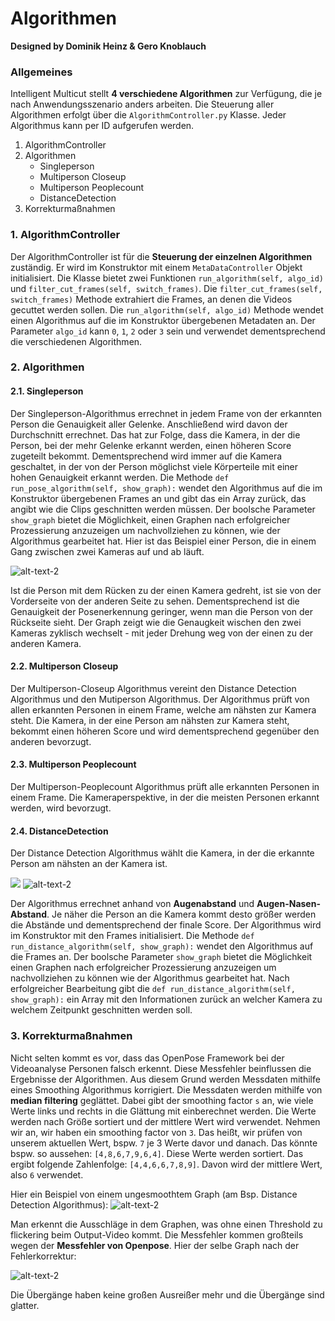 # Algorithmen   
<b>Designed by Dominik Heinz & Gero Knoblauch</b>

### Allgemeines
Intelligent Multicut stellt <b>4 verschiedene Algorithmen</b> zur Verfügung, die je nach Anwendungsszenario anders arbeiten. Die Steuerung aller Algorithmen erfolgt über die <code>AlgorithmController.py</code> Klasse. Jeder Algorithmus kann per ID aufgerufen werden.

1. AlgorithmController
2. Algorithmen
   * Singleperson
   * Multiperson Closeup
   * Multiperson Peoplecount
   * DistanceDetection  
3. Korrekturmaßnahmen

### 1. AlgorithmController 

Der AlgorithmController ist für die <b>Steuerung der einzelnen Algorithmen</b> zuständig.
Er wird im Konstruktor mit einem <code>MetaDataController</code> Objekt initialisiert.
Die Klasse bietet zwei Funktionen <code>run_algorithm(self, algo_id)</code> und <code>filter_cut_frames(self, switch_frames)</code>.
Die <code>filter_cut_frames(self, switch_frames)</code> Methode extrahiert die Frames, an denen die Videos gecuttet werden sollen.
Die <code>run_algorithm(self, algo_id)</code> Methode wendet einen Algorithmus auf die im Konstruktor übergebenen Metadaten an. Der Parameter <code>algo_id</code> kann <code>0</code>, <code>1</code>, <code>2</code> oder <code>3</code> sein und verwendet dementsprechend die verschiedenen Algorithmen.

### 2. Algorithmen

#### 2.1. Singleperson

Der Singleperson-Algorithmus errechnet in jedem Frame von der erkannten Person die Genauigkeit aller Gelenke.
Anschließend wird davon der Durchschnitt errechnet. Das hat zur Folge, dass die Kamera, in der die Person, bei der mehr Gelenke erkannt werden, einen höheren Score zugeteilt bekommt. Dementsprechend wird immer auf die Kamera geschaltet, in der von der Person möglichst viele Körperteile mit einer hohen Genauigkeit erkannt werden.
Die Methode <code>def run_pose_algorithm(self, show_graph):</code> wendet den Algorithmus auf die im Konstruktor übergebenen Frames an und gibt das ein Array zurück, das angibt wie die Clips geschnitten werden müssen.
Der boolsche Parameter <code>show_graph</code> bietet die Möglichkeit, einen Graphen nach erfolgreicher Prozessierung anzuzeigen um nachvollziehen zu können, wie der Algorithmus gearbeitet hat.
Hier ist das Beispiel einer Person, die in einem Gang zwischen zwei Kameras auf und ab läuft.

![alt-text-2](https://i.imgur.com/alesAzE.jpg)

Ist die Person mit dem Rücken zu der einen Kamera gedreht, ist sie von der Vorderseite von der anderen Seite zu sehen.
Dementsprechend ist die Genauigkeit der Posenerkennung geringer, wenn man die Person von der Rückseite sieht.
Der Graph zeigt wie die Genaugkeit wischen den zwei Kameras zyklisch wechselt - mit jeder Drehung weg von der einen zu der anderen Kamera.

#### 2.2. Multiperson Closeup

Der Multiperson-Closeup Algorithmus vereint den Distance Detection Algorithmus und den Mutiperson Algorithmus.
Der Algorithmus prüft von allen erkannten Personen in einem Frame, welche am nähsten zur Kamera steht.
Die Kamera, in der eine Person am nähsten zur Kamera steht, bekommt einen höheren Score und wird dementsprechend gegenüber den anderen bevorzugt.

#### 2.3. Multiperson Peoplecount

Der Multiperson-Peoplecount Algorithmus prüft alle erkannten Personen in einem Frame. Die Kameraperspektive, in der die meisten Personen erkannt werden, wird bevorzugt.

#### 2.4. DistanceDetection

Der Distance Detection Algorithmus wählt die Kamera, in der die erkannte Person am nähsten an der Kamera ist.

<img src="Distance1.gif?raw=true"> ![alt-text-2](https://i.imgur.com/aDejcoV.jpg)

Der Algorithmus errechnet anhand von <b>Augenabstand</b> und <b>Augen-Nasen-Abstand</b>.
Je näher die Person an die Kamera kommt desto größer werden die Abstände und dementsprechend der finale Score.
Der Algorithmus wird im Konstruktor mit den Frames initialisiert.
Die Methode <code>def run_distance_algorithm(self, show_graph):</code> wendet den Algorithmus auf die Frames an.
Der boolsche Parameter <code>show_graph</code> bietet die Möglichkeit einen Graphen nach erfolgreicher Prozessierung anzuzeigen um nachvollziehen zu können wie der Algorithmus gearbeitet hat.
Nach erfolgreicher Bearbeitung gibt die <code>def run_distance_algorithm(self, show_graph):</code> ein Array mit den Informationen zurück an welcher Kamera zu welchem Zeitpunkt geschnitten werden soll.

### 3. Korrekturmaßnahmen

Nicht selten kommt es vor, dass das OpenPose Framework bei der Videoanalyse Personen falsch erkennt. Diese Messfehler beinflussen die Ergebnisse der Algorithmen. 
Aus diesem Grund werden Messdaten mithilfe eines Smoothing Algorithmus korrigiert.
Die Messdaten werden mithilfe von <b>median filtering</b> geglättet.
Dabei gibt der smoothing factor <code>s</code> an, wie viele Werte links und rechts in die Glättung mit einberechnet werden.
Die Werte werden nach Größe sortiert und der mittlere Wert wird verwendet.
Nehmen wir an, wir haben ein smoothing factor von <code>3</code>.
Das heißt, wir prüfen von unserem aktuellen Wert, bspw. <code>7</code> je 3 Werte davor und danach.
Das könnte bspw. so aussehen: <code>[4,8,6,7,9,6,4]</code>. Diese Werte werden sortiert. Das ergibt folgende Zahlenfolge:
<code>[4,4,6,6,7,8,9]</code>. Davon wird der mittlere Wert, also <code>6</code> verwendet.

Hier ein Beispiel von einem ungesmoothtem Graph (am Bsp. Distance Detection Algorithmus):
![alt-text-2](https://i.imgur.com/mniifra.jpg)

Man erkennt die Ausschläge in dem Graphen, was ohne einen Threshold zu flickering beim Output-Video kommt.
Die Messfehler kommen großteils wegen der <b>Messfehler von Openpose</b>.
Hier der selbe Graph nach der Fehlerkorrektur:

![alt-text-2](https://i.imgur.com/NC5ECoW.jpg)

Die Übergänge haben keine großen Ausreißer mehr und die Übergänge sind glatter.
